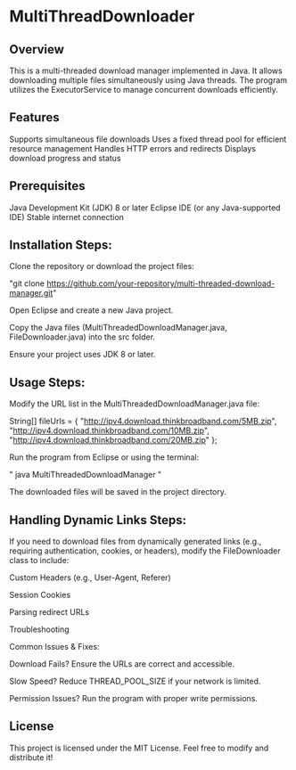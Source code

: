 # MultiThreadDownloader

## Overview
This is a multi-threaded download manager implemented in Java. It allows downloading multiple files simultaneously using Java threads. The program utilizes the ExecutorService to manage concurrent downloads efficiently.

## Features
Supports simultaneous file downloads
Uses a fixed thread pool for efficient resource management
Handles HTTP errors and redirects
Displays download progress and status

## Prerequisites
Java Development Kit (JDK) 8 or later
Eclipse IDE (or any Java-supported IDE)
Stable internet connection

## Installation Steps:

Clone the repository or download the project files:

"git clone https://github.com/your-repository/multi-threaded-download-manager.git"

Open Eclipse and create a new Java project.

Copy the Java files (MultiThreadedDownloadManager.java, FileDownloader.java) into the src folder.

Ensure your project uses JDK 8 or later.

## Usage Steps:

Modify the URL list in the MultiThreadedDownloadManager.java file:

String[] fileUrls = {
    "http://ipv4.download.thinkbroadband.com/5MB.zip",
    "http://ipv4.download.thinkbroadband.com/10MB.zip",
    "http://ipv4.download.thinkbroadband.com/20MB.zip"
};

Run the program from Eclipse or using the terminal:

" java MultiThreadedDownloadManager "

The downloaded files will be saved in the project directory.

## Handling Dynamic Links Steps:

If you need to download files from dynamically generated links (e.g., requiring authentication, cookies, or headers), modify the FileDownloader class to include:

Custom Headers (e.g., User-Agent, Referer)

Session Cookies

Parsing redirect URLs

Troubleshooting

Common Issues & Fixes:

Download Fails? Ensure the URLs are correct and accessible.

Slow Speed? Reduce THREAD_POOL_SIZE if your network is limited.

Permission Issues? Run the program with proper write permissions.

## License

This project is licensed under the MIT License. Feel free to modify and distribute it!

